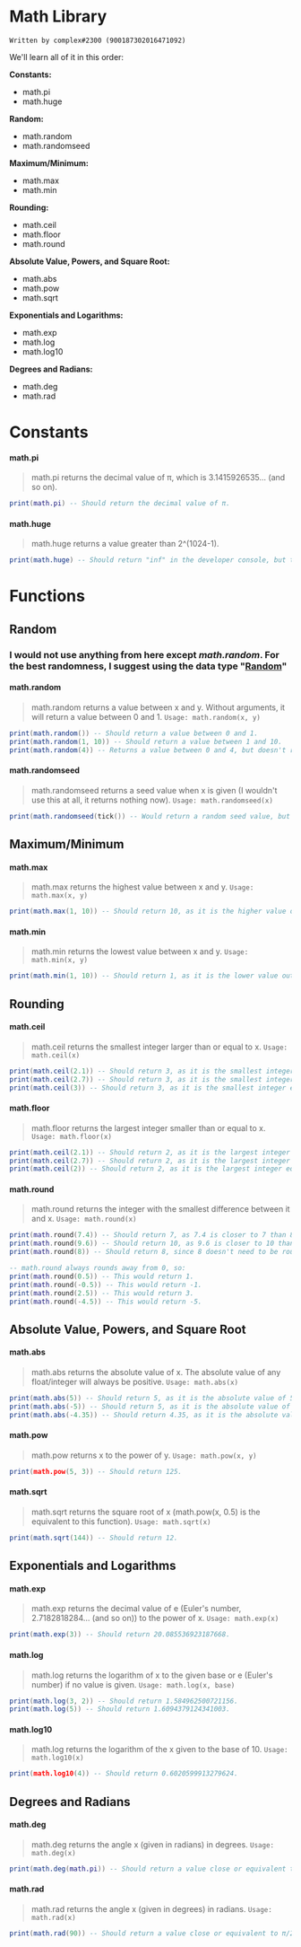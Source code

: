 # Math Library
`Written by complex#2300 (900187302016471092)`

We'll learn all of it in this order:

__Constants:__
* math.pi
* math.huge

__Random:__
* math.random
* math.randomseed

__Maximum/Minimum:__
* math.max
* math.min

__Rounding:__
* math.ceil
* math.floor
* math.round

__Absolute Value, Powers, and Square Root:__
* math.abs
* math.pow
* math.sqrt

__Exponentials and Logarithms:__
* math.exp
* math.log
* math.log10

__Degrees and Radians:__
* math.deg
* math.rad

# Constants
#### math.pi
> math.pi returns the decimal value of π, which is 3.1415926535... (and so on).
```lua
print(math.pi) -- Should return the decimal value of π.
```
#### math.huge
> math.huge returns a value greater than 2^(1024-1).
```lua
print(math.huge) -- Should return "inf" in the developer console, but the actual value returned is 2^(1024-1).
```

# Functions
## Random
### I would not use anything from here except *math.random*. For the best randomness, I suggest using the data type "[Random](https://developer.roblox.com/en-us/api-reference/datatype/Random "Random")"
#### math.random
> math.random returns a value between x and y. Without arguments, it will return a value between 0 and 1.
`Usage: math.random(x, y)`
```lua
print(math.random()) -- Should return a value between 0 and 1.
print(math.random(1, 10)) -- Should return a value between 1 and 10.
print(math.random(4)) -- Returns a value between 0 and 4, but doesn't return a value of 0 (I've tested this, but please do DM me if this is false.).
```
#### math.randomseed
> math.randomseed returns a seed value when x is given (I wouldn't use this at all, it returns nothing now).
`Usage: math.randomseed(x)`
```lua
print(math.randomseed(tick()) -- Would return a random seed value, but it now returns nothing.
``` 

## Maximum/Minimum
#### math.max
> math.max returns the highest value between x and y.
`Usage: math.max(x, y)`
```lua
print(math.max(1, 10)) -- Should return 10, as it is the higher value out of the two values given.
```
#### math.min
> math.min returns the lowest value between x and y.
`Usage: math.min(x, y)`
```lua
print(math.min(1, 10)) -- Should return 1, as it is the lower value out of the two values given.
```

## Rounding
#### math.ceil
> math.ceil returns the smallest integer larger than or equal to x.
`Usage: math.ceil(x)`
```lua
print(math.ceil(2.1)) -- Should return 3, as it is the smallest integer larger than 2.1.
print(math.ceil(2.7)) -- Should return 3, as it is the smallest integer larger than 2.7.
print(math.ceil(3)) -- Should return 3, as it is the smallest integer equal to 3.
```
#### math.floor
> math.floor returns the largest integer smaller than or equal to x.
`Usage: math.floor(x)`
```lua
print(math.ceil(2.1)) -- Should return 2, as it is the largest integer smaller than 2.1.
print(math.ceil(2.7)) -- Should return 2, as it is the largest integer smaller than 2.7.
print(math.ceil(2)) -- Should return 2, as it is the largest integer equal to 2.
```
#### math.round
> math.round returns the integer with the smallest difference between it and x.
`Usage: math.round(x)`
```lua
print(math.round(7.4)) -- Should return 7, as 7.4 is closer to 7 than 8.
print(math.round(9.6)) -- Should return 10, as 9.6 is closer to 10 than 9.
print(math.round(8)) -- Should return 8, since 8 doesn't need to be rounded.

-- math.round always rounds away from 0, so:
print(math.round(0.5)) -- This would return 1.
print(math.round(-0.5)) -- This would return -1.
print(math.round(2.5)) -- This would return 3.
print(math.round(-4.5)) -- This would return -5.
```

## Absolute Value, Powers, and Square Root
#### math.abs
> math.abs returns the absolute value of x. The absolute value of any float/integer will always be positive.
`Usage: math.abs(x)`
```lua
print(math.abs(5)) -- Should return 5, as it is the absolute value of 5.
print(math.abs(-5)) -- Should return 5, as it is the absolute value of -5.
print(math.abs(-4.35)) -- Should return 4.35, as it is the absolute value of -4.35.
```
#### math.pow
> math.pow returns x to the power of y.
`Usage: math.pow(x, y)`
```lua
print(math.pow(5, 3)) -- Should return 125.
```
#### math.sqrt
> math.sqrt returns the square root of x (math.pow(x, 0.5) is the equivalent to this function).
`Usage: math.sqrt(x)`
```lua
print(math.sqrt(144)) -- Should return 12.
```

## Exponentials and Logarithms
#### math.exp
> math.exp returns the decimal value of e (Euler's number, 2.7182818284... (and so on)) to the power of x.
`Usage: math.exp(x)`
```lua
print(math.exp(3)) -- Should return 20.085536923187668.
```
#### math.log
> math.log returns the logarithm of x to the given base or e (Euler's number) if no value is given.
`Usage: math.log(x, base)`
```lua
print(math.log(3, 2)) -- Should return 1.584962500721156.
print(math.log(5)) -- Should return 1.6094379124341003.
```
#### math.log10
> math.log returns the logarithm of the x given to the base of 10.
`Usage: math.log10(x)`
```lua
print(math.log10(4)) -- Should return 0.6020599913279624.
```

## Degrees and Radians
#### math.deg
> math.deg returns the angle x (given in radians) in degrees.
`Usage: math.deg(x)`
```lua
print(math.deg(math.pi)) -- Should return a value close or equivalent to 180 degrees.
```
#### math.rad
> math.rad returns the angle x (given in degrees) in radians.
`Usage: math.rad(x)`
```lua
print(math.rad(90)) -- Should return a value close or equivalent to π/2 radians.
```
